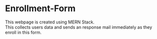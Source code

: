 # Enrollment-Form

This webpage is created using MERN Stack.  
This collects users data and sends an response mail immediately as they enroll in this form.

